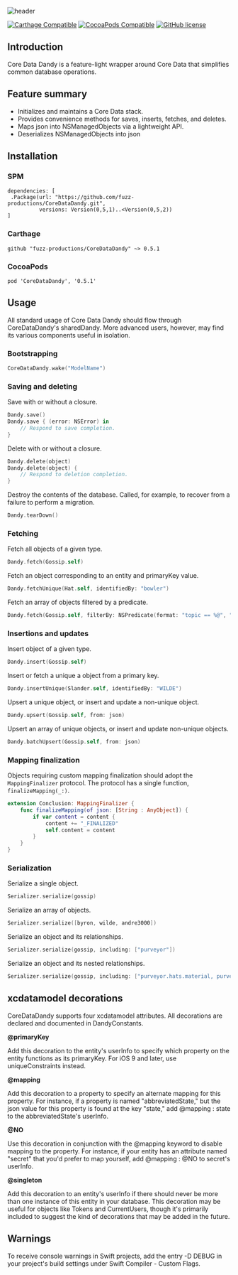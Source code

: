 ![header](header.png)

[![Carthage Compatible](https://img.shields.io/badge/Carthage-compatible-4BC51D.svg?style=flat)](https://github.com/fuzz-productions/CoreDataDandy)
[![CocoaPods Compatible](https://img.shields.io/badge/pod-0.5.1-blue.svg)](https://cocoapods.org/pods/CoreDataDandy)
[![GitHub license](https://img.shields.io/badge/license-MIT-lightgrey.svg)](https://github.com/fuzz-productions/CoreDataDandy/blob/master/LICENSE) 

## Introduction
Core Data Dandy is a feature-light wrapper around Core Data that simplifies common database operations.

## Feature summary

* Initializes and maintains a Core Data stack.
* Provides convenience methods for saves, inserts, fetches, and deletes.
* Maps json into NSManagedObjects via a lightweight API.
* Deserializes NSManagedObjects into json

## Installation

### SPM

```
dependencies: [
 .Package(url: "https://github.com/fuzz-productions/CoreDataDandy.git", 
 		  versions: Version(0,5,1)..<Version(0,5,2))
]
```

### Carthage

```
github "fuzz-productions/CoreDataDandy" ~> 0.5.1
```

### CocoaPods

```
pod 'CoreDataDandy', '0.5.1'
```

## Usage

All standard usage of Core Data Dandy should flow through CoreDataDandy's sharedDandy. More advanced users, however, may find its various components useful in isolation.

### Bootstrapping 
```swift
CoreDataDandy.wake("ModelName")
```

### Saving and deleting

Save with or without a closure.

```swift
Dandy.save()
Dandy.save { (error: NSError) in
	// Respond to save completion.
}
```

Delete with or without a closure.

```swift
Dandy.delete(object)
Dandy.delete(object) {
	// Respond to deletion completion.
}
```

Destroy the contents of the database. Called, for example, to recover from a failure to perform a migration.

```swift
Dandy.tearDown()
```

### Fetching

Fetch all objects of a given type.

```swift
Dandy.fetch(Gossip.self)
```

Fetch an object corresponding to an entity and primaryKey value.

```swift
Dandy.fetchUnique(Hat.self, identifiedBy: "bowler")
```

Fetch an array of objects filtered by a predicate.

```swift
Dandy.fetch(Gossip.self, filterBy: NSPredicate(format: "topic == %@", "John Keats"))
```

### Insertions and updates

Insert object of a given type.

```swift
Dandy.insert(Gossip.self)
```

Insert or fetch a unique a object from a primary key.

```swift
Dandy.insertUnique(Slander.self, identifiedBy: "WILDE")
```

Upsert a unique object, or insert and update a non-unique object.

```swift
Dandy.upsert(Gossip.self, from: json)
```

Upsert an array of unique objects, or insert and update non-unique objects.

```swift
Dandy.batchUpsert(Gossip.self, from: json)
```

### Mapping finalization

Objects requiring custom mapping finalization should adopt the `MappingFinalizer` protocol. The protocol has a single function, `finalizeMapping(_:)`.

```swift
extension Conclusion: MappingFinalizer {
	func finalizeMapping(of json: [String : AnyObject]) {
		if var content = content {
			content += "_FINALIZED"
			self.content = content
		}
	}
}
```

### Serialization

Serialize a single object.

```swift
Serializer.serialize(gossip)
```

Serialize an array of objects.

```swift
Serializer.serialize([byron, wilde, andre3000])
```

Serialize an object and its relationships.

```swift
Serializer.serialize(gossip, including: ["purveyor"])
```

Serialize an object and its nested relationships.

```swift
Serializer.serialize(gossip, including: ["purveyor.hats.material, purveyor.predecessor"])
```

## xcdatamodel decorations

CoreDataDandy supports four xcdatamodel attributes. All decorations are declared and documented in DandyConstants.

**@primaryKey**

Add this decoration to the entity's userInfo to specify which property on the entity functions as its primaryKey. For iOS 9 and later, use uniqueConstraints instead.

**@mapping**

Add this decoration to a property to specify an alternate mapping for this property. For instance, if a property is named "abbreviatedState," but the json value for this property is found at the key "state," add @mapping : state to the abbreviatedState's userInfo.

**@NO**

Use this decoration in conjunction with the @mapping keyword to disable mapping to the property. For instance, if your entity has an attribute named "secret" that you'd prefer to map yourself, add @mapping : @NO to secret's userInfo.

**@singleton**

Add this decoration to an entity's userInfo if there should never be more than one instance of this entity in your database. This decoration may be useful for objects like Tokens and CurrentUsers, though it's primarily included to suggest the kind of decorations that may be added in the future.

## Warnings

To receive console warnings in Swift projects, add the entry -D DEBUG in your project's build settings under Swift Compiler - Custom Flags.


